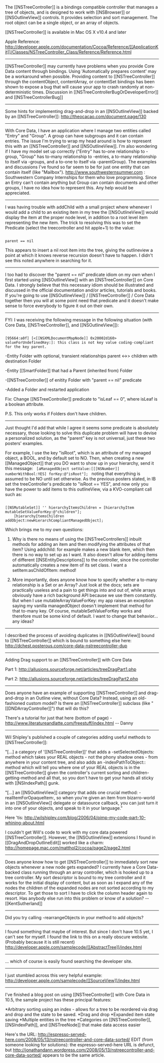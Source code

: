 The [[NSTreeController]] is a bindings compatible controller that manages a tree of objects, and is designed to work with [[NSBrowser]] or [[NSOutlineView]] controls. It provides selection and sort management. The root object can be a single object, or an array of objects.

[[NSTreeController]] is available in Mac OS X v10.4 and later

Apple Reference: http://developer.apple.com/documentation/Cocoa/Reference/[[ApplicationKit]]/Classes/NSTreeController_Class/Reference/Reference.html

----

[[NSTreeController]] may currently have problems when you provide Core Data content through bindings.  Using 'Automatically prepares content' may be a workaround when possible.  Providing content to [[NSTreeController]] through the contentObject, contentArray, or contentSet bindings has been shown to expose a bug that will cause your app to crash randomly at non-deterministic times.  Discussion in [[NSTreeControllerBugOrDeveloperError]] and [[NSTreeControllerBug]]

----

Some hints for implementing drag-and-drop in an [[NSOutlineView]] backed by an [[NSTreeController]]:
http://theocacao.com/document.page/130

----

With Core Data, I have an application where I manage two entities called "Entry" and "Group". A group can have subgroups and it can contain entries. The issue I'm trying to wrap my head around is how to represent this with an [[NSTreeController]] and [[NSOutlineView]]. I'm also wondering if I have my model set up correctly ("Entry" has to-one relationship to -group, "Group" has to-many relationship to -entries, a to-many relationship to itself via -groups, and a to-one to itself via -parentGroup). The examples and discussions I've found so far seem to be for just one entity that can contain itself (like "Mailbox"). http://www.southwesternsummer.com : Southwestern Company Internships for them who love programming. Since an Entry can't contain anything but Group can contain documents and other groups, I have no idea how to represent this. Any help would be appreciated. 

----

I was having trouble with addChild with a small project where whenever I would add a child to an existing item in my tree the [[NSOutlineView]] would display the item at the proper node level, in addition to a root level item representing the new item. The trick to resolving this was to set the Predicate (select the treecontroller and hit apple+1) to the value:

<code>
parent == nil
</code>

This appears to insert a nil root item into the tree, giving the outlineview a point at which it knows reverse recursion doesn't have to happen. I didn't see this noted anywhere in searching for it.

----

I too had to discover the "parent == nil" predicate idiom on my own when I first started using [[NSOutlineView]] with an [[NSTreeController]] on Core Data.  I strongly believe that this necessary idiom should be illustrated and discussed in the official documentation and/or articles, tutorials and books.  If you're going to use [[NSOutlineView]] / [[NSTreeController]] / Core Data together then you will at some point need that predicate and it doesn't make sense to force everybody to figure it out on their own.

----

FYI: I was receiving the following message in the following situation (with Core Data, [[NSTreeController]], and [[NSOutlineView]]):

<code>
[95664:a0f] [<[[NSXMLDocumentMapNode]] 0x20002d160> valueForUndefinedKey:]: this class is not key value coding-compliant for the key parent.
</code>

-Entity Folder with optional, transient relationships parent <->> children with destination Folder

-Entity [[SmartFolder]] that had a Parent (inherited from) Folder

-[[NSTreeController]] of enitity Folder with "parent == nil" predicate

-Added a Folder and restarted application


Fix: Change [[NSTreeController]] predicate to "isLeaf == 0", where isLeaf is a boolean attribute.

P.S. This only works if Folders don't have children.

----

Just thought I'd add that while I agree it seems some predicate is absolutely necessary, those looking to solve this duplicate problem will have to devise a personalized solution, as the "parent" key is not universal, just these two posters' examples.  

For example, I use the key "isRoot", which is an attribute of my managed object, a BOOL, and by default set to NO. Then, when creating a new [[ManagedObject]] that you DO want to show up in your hierarchy, send it this message:
<code>
[aManagedObject setValue:[[[NSNumber]] numberWithBool:YES] forKey:@"isRoot"];
</code>
noting that everything is assumed to be NO until set otherwise.  As the previous posters stated, in IB set the treeController's predicate to "isRoot == YES", and now only you have the power to add items to this outlineView, via a KVO-compliant call such as:

<code>
[[NSMutableSet]] '' hierarchyItemsChildren = [hierarchyItem mutableSetValueForKey:@"children"];
	[hierarchyItemsChildren addObject:newHierarchCompliantManagedObject];
</code>

Which brings me to my own questions:

1) Why is there no means of using the [[NSTreeControllers]] inbuilt methods for adding an item and then modifying the attributes of that item?  Using addchild: for example makes a new blank item, which then there is no way to set up as I want.  It also doesn't allow for adding items of different [[NSEntityDescriptions]] to the controller, since the controller automatically creates a new item of its set class.  I want a setItem:asChildOfItem: method!

2) More importantly, does anyone know how to specify whether a to-many relationship is a Set or an Array?  Just look at the docs; sets are practically useless and a pain to get things into and out of, while arrays obviously have a rich background API because we use them constantly.  But when I use mutableArrayValueForKey: my app raises an exception saying my vanilla managedObject doesn't implement that method for that to-many key.  Of course, mutableSetValueForKey works and therefore must be some kind of default.  I want to change that behavior... any ideas?

----

I described the process of avoiding duplicates in [[NSOutlineView]] bound to [[NSTreeController]] which is bound to something else here:
http://dchest.posterous.com/core-data-nstreecontroller-dup

----

Adding Drag support to an [[NSTreeController]] with Core Data

Part 1:
http://allusions.sourceforge.net/articles/treeDragPart1.php

Part 2:
http://allusions.sourceforge.net/articles/treeDragPart2.php

----

Does anyone have an example of supporting [[NSTreeController]] and drag-and-drop in an Outline view, without Core Data? Instead, using an old-fashioned custom model? Is there an [[NSTreeController]] subclass (like "[[DNDArrayController]]") that will do this?

There's a tutorial for just that here (bottom of page) - http://www.literatureandlatte.com/freestuff/index.html
-- Danny

----

Wil Shipley's published a couple of categories adding useful methods to [[NSTreeController]]:

"[...] a category of '[[NSTreeController]]' that adds a -setSelectedObjects: method which takes your REAL objects - not the phony shadow ones - from anywhere in your content tree, and also adds an -indexPathToObject:: method which will tell you where one of your REAL objects is in the [[NSTreeController]] given the controller's current sorting and children-getting-method and all that, so you don't have to get your hands all sticky with [[NSIndexPath]] gunk.

"[...] an [[NSOutlineView]] category that adds one crucial method: -realItemForOpaqueItem:, so when you're given an item from bizarro-world in an [[NSOutlineView]] delegate or datasource callback, you can just turn it into one of your objects, and speak to it in your language."

Here 'tis:
http://wilshipley.com/blog/2006/04/pimp-my-code-part-10-whining-about.html

I couldn't get Will's code to work with my core data powered [[NSTreeController]]. However, the [[NSOutlineView]] extensions I found in [[DragAndDropOutlineEdit]] worked like a charm:
http://homepage.mac.com/matthol2/cocoa/page2/page2.html

----

Does anyone know how to get [[NSTreeController]] to immediately sort new objects whenever a new node gets expanded? I currently have a Core Data-backed class running through an array controller, which is hooked up to a tree controller. My sort descriptor is bound to my tree controller and it works for the initial display of content, but as soon as I expand any of the nodes the children of the expanded nodes are not sorted according to my descriptor. To get those to sort I have to click the column header again to resort. Has anybody else run into this problem or know of a solution? -- [[KentSutherland]]

----
Did you try calling -rearrangeObjects in your method to add objects?

----

I found something that maybe of interest. But since I don't have 10.5 yet, I can't see for myself. I found the link to this on a really obscure website. (Probably because it is still recent) http://developer.apple.com/samplecode/[[AbstractTree]]/index.html

----

... which of course is easily found searching the developer site.

----
I just stumbled across this very helpful example:
http://developer.apple.com/samplecode/[[SourceView]]/index.html

----
I've finished a blog post on using [[NSTreeController]] with Core Data in 10.5, the sample project has these principal features:

*Arbitrary sorting using an index - allows for a tree to be reordered via drag and drop and the state to be saved.
*Drag and drop
*Expanded item state saving
*Multiple entities in the tree
*Categories on [[NSTreeController]], [[NSIndexPath]], and [[NSTreeNode]] that make data access easier

Here's the URL: http://espresso-served-here.com/2008/05/13/nstreecontroller-and-core-data-sorted/
EDIT (from someone looking for solutions): the espresso-served-here URL is defunct, but http://jonathandann.wordpress.com/2008/05/13/nstreecontroller-and-core-data-sorted/ appears to be the same article.
